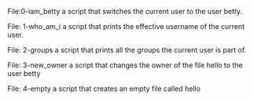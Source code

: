File:0-iam_betty
a script that switches the current user to the user betty.

File: 1-who_am_i
a script that prints the effective username of the current user.

File: 2-groups
a script that prints all the groups the current user is part of.

File: 3-new_owner
a script that changes the owner of the file hello to the user betty

File: 4-empty
a script that creates an empty file called hello
